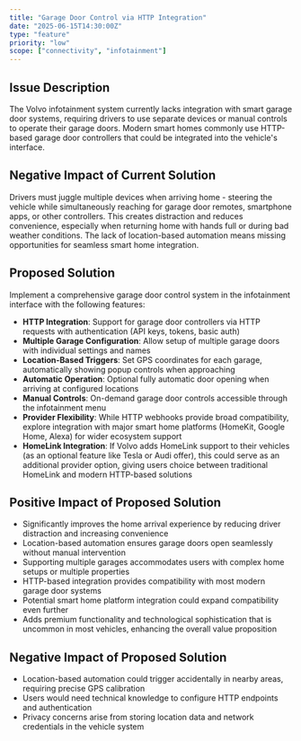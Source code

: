 ```yaml
---
title: "Garage Door Control via HTTP Integration"
date: "2025-06-15T14:30:00Z"
type: "feature"
priority: "low"
scope: ["connectivity", "infotainment"]
---
```


## Issue Description

The Volvo infotainment system currently lacks integration with smart garage door systems, requiring drivers to use separate devices or manual controls to operate their garage doors. Modern smart homes commonly use HTTP-based garage door controllers that could be integrated into the vehicle's interface.

## Negative Impact of Current Solution

Drivers must juggle multiple devices when arriving home - steering the vehicle while simultaneously reaching for garage door remotes, smartphone apps, or other controllers. This creates distraction and reduces convenience, especially when returning home with hands full or during bad weather conditions. The lack of location-based automation means missing opportunities for seamless smart home integration.

## Proposed Solution

Implement a comprehensive garage door control system in the infotainment interface with the following features:

- **HTTP Integration**: Support for garage door controllers via HTTP requests with authentication (API keys, tokens, basic auth)
- **Multiple Garage Configuration**: Allow setup of multiple garage doors with individual settings and names
- **Location-Based Triggers**: Set GPS coordinates for each garage, automatically showing popup controls when approaching
- **Automatic Operation**: Optional fully automatic door opening when arriving at configured locations
- **Manual Controls**: On-demand garage door controls accessible through the infotainment menu
- **Provider Flexibility**: While HTTP webhooks provide broad compatibility, explore integration with major smart home platforms (HomeKit, Google Home, Alexa) for wider ecosystem support
- **HomeLink Integration**: If Volvo adds HomeLink support to their vehicles (as an optional feature like Tesla or Audi offer), this could serve as an additional provider option, giving users choice between traditional HomeLink and modern HTTP-based solutions

## Positive Impact of Proposed Solution

- Significantly improves the home arrival experience by reducing driver distraction and increasing convenience
- Location-based automation ensures garage doors open seamlessly without manual intervention
- Supporting multiple garages accommodates users with complex home setups or multiple properties
- HTTP-based integration provides compatibility with most modern garage door systems
- Potential smart home platform integration could expand compatibility even further
- Adds premium functionality and technological sophistication that is uncommon in most vehicles, enhancing the overall value proposition

## Negative Impact of Proposed Solution

- Location-based automation could trigger accidentally in nearby areas, requiring precise GPS calibration
- Users would need technical knowledge to configure HTTP endpoints and authentication
- Privacy concerns arise from storing location data and network credentials in the vehicle system

